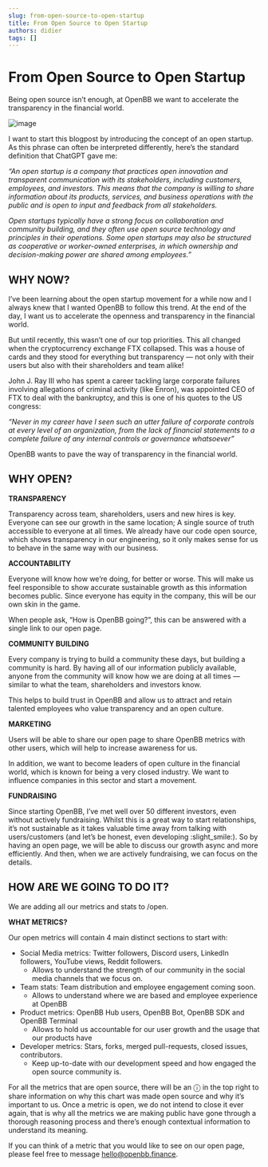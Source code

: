 ```yaml
---
slug: from-open-source-to-open-startup
title: From Open Source to Open Startup
authors: didier
tags: []
---
```


# From Open Source to Open Startup

Being open source isn’t enough, at OpenBB we want to accelerate the transparency in the financial world.

![image](https://github.com/Meg1211/my-website/assets/88618738/5ae0c633-fe95-481c-85bb-eef15891481f)

I want to start this blogpost by introducing the concept of an open startup. As this phrase can often be interpreted differently, here’s the standard definition that ChatGPT gave me:

_“An open startup is a company that practices open innovation and transparent communication with its stakeholders, including customers, employees, and investors. This means that the company is willing to share information about its products, services, and business operations with the public and is open to input and feedback from all stakeholders._

_Open startups typically have a strong focus on collaboration and community building, and they often use open source technology and principles in their operations. Some open startups may also be structured as cooperative or worker-owned enterprises, in which ownership and decision-making power are shared among employees.”_

## WHY NOW?

I’ve been learning about the open startup movement for a while now and I always knew that I wanted OpenBB to follow this trend. At the end of the day, I want us to accelerate the openness and transparency in the financial world.

But until recently, this wasn’t one of our top priorities. This all changed when the cryptocurrency exchange FTX collapsed. This was a house of cards and they stood for everything but transparency — not only with their users but also with their shareholders and team alike!

John J. Ray III who has spent a career tackling large corporate failures involving allegations of criminal activity (like Enron), was appointed CEO of FTX to deal with the bankruptcy, and this is one of his quotes to the US congress:

_“Never in my career have I seen such an utter failure of corporate controls at every level of an organization, from the lack of financial statements to a complete failure of any internal controls or governance whatsoever”_

OpenBB wants to pave the way of transparency in the financial world.

## WHY OPEN?

**TRANSPARENCY**

Transparency across team, shareholders, users and new hires is key. Everyone can see our growth in the same location; A single source of truth accessible to everyone at all times. We already have our code open source, which shows transparency in our engineering, so it only makes sense for us to behave in the same way with our business.

**ACCOUNTABILITY**

Everyone will know how we’re doing, for better or worse. This will make us feel responsible to show accurate sustainable growth as this information becomes public. Since everyone has equity in the company, this will be our own skin in the game.

When people ask, “How is OpenBB going?”, this can be answered with a single link to our open page.

**COMMUNITY BUILDING**

Every company is trying to build a community these days, but building a community is hard. By having all of our information publicly available, anyone from the community will know how we are doing at all times — similar to what the team, shareholders and investors know.

This helps to build trust in OpenBB and allow us to attract and retain talented employees who value transparency and an open culture.

**MARKETING**

Users will be able to share our open page to share OpenBB metrics with other users, which will help to increase awareness for us.

In addition, we want to become leaders of open culture in the financial world, which is known for being a very closed industry. We want to influence companies in this sector and start a movement.

**FUNDRAISING**

Since starting OpenBB, I’ve met well over 50 different investors, even without actively fundraising. Whilst this is a great way to start relationships, it’s not sustainable as it takes valuable time away from talking with users/customers (and let’s be honest, even developing :slight_smile:). So by having an open page, we will be able to discuss our growth async and more efficiently. And then, when we are actively fundraising, we can focus on the details.

## HOW ARE WE GOING TO DO IT?

We are adding all our metrics and stats to /open.

**WHAT METRICS?**

Our open metrics will contain 4 main distinct sections to start with:

- Social Media metrics: Twitter followers, Discord users, LinkedIn followers, YouTube views, Reddit followers.
    - Allows to understand the strength of our community in the social media channels that we focus on.
- Team stats: Team distribution and employee engagement coming soon.
    - Allows to understand where we are based and employee experience at OpenBB
- Product metrics: OpenBB Hub users, OpenBB Bot, OpenBB SDK and OpenBB Terminal
    - Allows to hold us accountable for our user growth and the usage that our products have
- Developer metrics: Stars, forks, merged pull-requests, closed issues, contributors.
    - Keep up-to-date with our development speed and how engaged the open source community is.

For all the metrics that are open source, there will be an ⓘ in the top right to share information on why this chart was made open source and why it’s important to us. Once a metric is open, we do not intend to close it ever again, that is why all the metrics we are making public have gone through a thorough reasoning process and there’s enough contextual information to understand its meaning.

If you can think of a metric that you would like to see on our open page, please feel free to message hello@openbb.finance.
